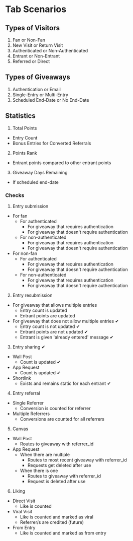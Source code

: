 # Tab Scenarios

## Types of Visitors

1. Fan or Non-Fan
2. New Visit or Return Visit
3. Authenticated or Non-Authenticated
4. Entrant or Non-Entrant
5. Referred or Direct

## Types of Giveaways

1. Authentication or Email
2. Single-Entry or Multi-Entry
3. Scheduled End-Date or No End-Date

## Statistics

1. Total Points
  - Entry Count
  - Bonus Entries for Converted Referrals

2. Points Rank
  - Entrant points compared to other entrant points

3. Giveaway Days Remaining
  - If scheduled end-date

### Checks

1. Entry submission
  - For fan
    - For authenticated
      - For giveaway that requires authentication
      - For giveaway that doesn't require authentication
    - For non-authenticated
      - For giveaway that requires authentication
      - For giveaway that doesn't require authentication
  - For non-fan
    - For authenticated
      - For giveaway that requires authentication
      - For giveaway that doesn't require authentication
    - For non-authenticated
      - For giveaway that requires authentication
      - For giveaway that doesn't require authentication

2. Entry resubmission
  - For giveaway that allows multiple entries
    - Entry count is updated
    - Entrant points are updated
  - For giveaway that does not allow multiple entries ✔
    - Entry count is not updated ✔
    - Entrant points are not updated ✔
    - Entrant is given 'already entered' message ✔

3. Entry sharing ✔
  - Wall Post
    - Count is updated ✔
  - App Request
    - Count is updated ✔
  - Shortlink
    - Exists and remains static for each entrant ✔

4. Entry referral
  - Single Referrer
    - Conversion is counted for referrer
  - Multiple Referrers
    - Conversions are counted for all referrers

5. Canvas
  - Wall Post
    - Routes to giveaway with referrer_id
  - App Request
    - When there are multiple
      - Routes to most recent giveaway with referrer_id
      - Requests get deleted after use
    - When there is one
      - Routes to giveaway with referrer_id
      - Request is deleted after use

6. Liking
  - Direct Visit
    - Like is counted
  - Viral Visit
    - Like is counted and marked as viral
    - Referrer/s are credited (future)
  - From Entry
    - Like is counted and marked as from entry
